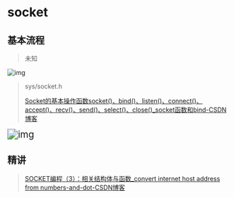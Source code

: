 # socket

## 基本流程

> 未知

![img](G:/softwares/typora/typora%20%E5%9B%BE%E7%89%87/socket/b1b989856f1da98c2a054a5aca2daf5b.jpeg)

> sys/socket.h
>
> [Socket的基本操作函数socket()、bind()、listen()、connect()、accept()、recv()、send()、select()、close()_socket函数和bind-CSDN博客](https://blog.csdn.net/qq_36025591/article/details/113964442)

<img src="G:\softwares\typora\typora 图片\socket\3e3598341d2b8574f2fca44951d00db1-17377278353692.png" alt="img" style="zoom:150%;" />





## 精讲

> [SOCKET编程（3）：相关结构体与函数_convert internet host address from numbers-and-dot-CSDN博客](https://blog.csdn.net/Solititude/article/details/138597391)





## 